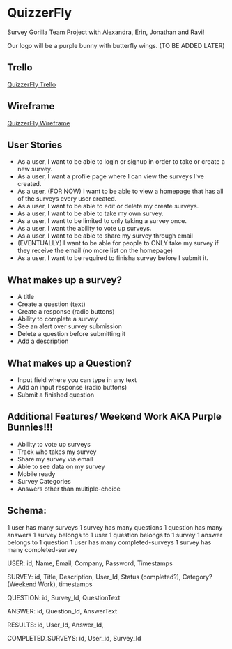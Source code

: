 QuizzerFly
==========

Survey Gorilla Team Project with Alexandra, Erin, Jonathan and Ravi!

Our logo will be a purple bunny with butterfly wings. (TO BE ADDED LATER)


Trello
-------

<a href="https://trello.com/b/HlbkbYtl/quizzerfly">QuizzerFly Trello</a>


Wireframe 
---------

<a href="https://erinjoansnyder.mybalsamiq.com/projects/surveygorilla/Survey%20Gorilla%20Wirefram">QuizzerFly Wireframe</a>



User Stories
-----------
* As a user, I want to be able to login or signup in order to take or create a new survey.
* As a user, I want a profile page where I can view the surveys I've created.
* As a user, (FOR NOW) I want to be able to view a homepage that has all of the surveys every user created.
* As a user, I want to be able to edit or delete my create surveys.
* As a user, I want to be able to take my own survey.
* As a user, I want to be limited to only taking a survey once.
* As a user, I want the ability to vote up surveys.
* As a user, I want to be able to share my survey through email
* (EVENTUALLY) I want to be able for people to ONLY take my survey if they receive the email (no more list on the homepage)
* As a user, I want to be required to finisha survey before I submit it.


What makes up a survey?
----------------------
* A title
* Create a question (text)
* Create a response (radio buttons)
* Ability to complete a survey
* See an alert over survey submission
* Delete a question before submitting it
* Add a description



What makes up a Question? 
------------------------
* Input field where you can type in any text
* Add an input response (radio buttons)
* Submit a finished question



Additional Features/ Weekend Work  AKA Purple Bunnies!!!
----------------------------------------------------
* Ability to vote up surveys
* Track who takes my survey
* Share my survey via email
* Able to see data on my survey
* Mobile ready
* Survey Categories
* Answers other than multiple-choice


Schema: 
-------
1 user has many surveys
1 survey has many questions
1 question has many answers
1 survey belongs to 1 user
1 question belongs to 1 survey
1 answer belongs to 1 question 
1 user has many completed-surveys
1 survey has many completed-survey 



USER: id, Name, Email, Company, Password, Timestamps

SURVEY: id, Title, Description, User_Id, Status (completed?), Category? (Weekend Work), timestamps

QUESTION: id, Survey_Id, QuestionText

ANSWER: id, Question_Id, AnswerText

RESULTS: id, User_Id, Answer_Id, 

COMPLETED_SURVEYS: id, User_id, Survey_Id

